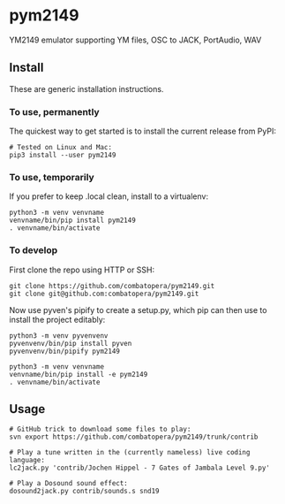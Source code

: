 # pym2149
YM2149 emulator supporting YM files, OSC to JACK, PortAudio, WAV

## Install
These are generic installation instructions.

### To use, permanently
The quickest way to get started is to install the current release from PyPI:
```
# Tested on Linux and Mac:
pip3 install --user pym2149
```

### To use, temporarily
If you prefer to keep .local clean, install to a virtualenv:
```
python3 -m venv venvname
venvname/bin/pip install pym2149
. venvname/bin/activate
```

### To develop
First clone the repo using HTTP or SSH:
```
git clone https://github.com/combatopera/pym2149.git
git clone git@github.com:combatopera/pym2149.git
```
Now use pyven's pipify to create a setup.py, which pip can then use to install the project editably:
```
python3 -m venv pyvenvenv
pyvenvenv/bin/pip install pyven
pyvenvenv/bin/pipify pym2149

python3 -m venv venvname
venvname/bin/pip install -e pym2149
. venvname/bin/activate
```

## Usage
```
# GitHub trick to download some files to play:
svn export https://github.com/combatopera/pym2149/trunk/contrib

# Play a tune written in the (currently nameless) live coding language:
lc2jack.py 'contrib/Jochen Hippel - 7 Gates of Jambala Level 9.py'

# Play a Dosound sound effect:
dosound2jack.py contrib/sounds.s snd19
```
